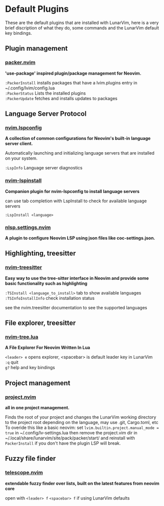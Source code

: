 # Default Plugins

These are the default plugins that are installed with LunarVim, here is a very brief discription of what they do, some commands and the LunarVim default key bindings.

## Plugin management

### [packer.nvim](https://github.com/wbthomason/packer.nvim)

**'use-package' inspired plugin/package management for Neovim.**  


```:PackerInstall``` installs packages that have a lvim.plugins entry in ~/.config/lvim/config.lua  
```:PackerStatus``` Lists the installed plugins  
```:PackerUpdate``` fetches and installs updates to packages  

## Language Server Protocol

### [nvim.lspconfig](https://github.com/neovim/nvim-lspconfig)

**A collection of common configurations for Neovim's built-in language server client.**  

Automatically launching and initializing language servers that are installed on your system.  

```:LspInfo``` Language server diagnostics  


### [nvim-lspinstall](https://github.com/kabouzeid/nvim-lspinstall)

**Companion plugin for nvim-lspconfig to install language servers**  

can use tab completion with LspInstall to check for available language servers  

```:LspInstall <language>```  

### [nlsp.settings.nvim](https://github.com/tamago324/nlsp-settings.nvim)

**A plugin to configure Neovim LSP using json files like coc-settings.json.**  

## Highlighting, treesitter

### [nvim-treesitter](https://github.com/nvim-treesitter/nvim-treesitter)

**Easy way to use the tree-sitter interface  in Neovim and provide some basic functionality such as highlighting**  


```:TSInstall <language_to_install>```  tab to show available languages  
```:TSInfoInstallInfo```  check installation status  

see the nvim.treesitter documentation to see the supported languages  

## File explorer, treesitter

### [nvim-tree.lua](https://github.com/kyazdani42/nvim-tree.lua)

**A File Explorer For Neovim Written In Lua** 


```<leader> e```   opens explorer,  \<spacebar> is default leader key in LunarVim  
```:q```   quit  
```g?```  help and key bindings 

## Project management

### [project.nvim](https://github.com/ahmedkhalf/project.nvim)

**all in one project management.** 

Finds the root of your project and changes the LunarVim working directory to the project root depending on the language, may use .git, Cargo.toml, etc
To overide this like a basic neovim:
set ```lvim.builtin.project.manual_mode = true``` in ~/.config/lv-settings.lua then remove the project.vim dir in ~/.local/share/lunarvim/site/pack/packer/start/ and reinstall with ```PackerInstall``` if you don't have the plugin LSP will break.

## Fuzzy file finder

### [telescope.nvim](https://github.com/nvim-telescope/telescope.nvim)

**extendable fuzzy finder over lists, built on the latest features from neovim core**  

open with ```<leader> f```   ```<spacebar> f``` if using LunarVim defaults


